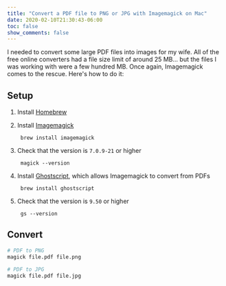 ```yaml
---
title: "Convert a PDF file to PNG or JPG with Imagemagick on Mac"
date: 2020-02-10T21:30:43-06:00
toc: false
show_comments: false
---
```


I needed to convert some large PDF files into images for my wife. All of the free online converters had a file size limit of around 25 MB... but the files I was working with were a few hundred MB. Once again, Imagemagick comes to the rescue. Here's how to do it:

## Setup

1. Install [Homebrew](https://brew.sh/)
1. Install [Imagemagick](https://imagemagick.org/index.php)

        brew install imagemagick

1. Check that the version is `7.0.9-21` or higher

        magick --version

1. Install [Ghostscript](https://www.ghostscript.com/), which allows Imagemagick to convert from PDFs

        brew install ghostscript

1. Check that the version is `9.50` or higher

        gs --version

## Convert

```bash
# PDF to PNG
magick file.pdf file.png

# PDF to JPG
magick file.pdf file.jpg
```
